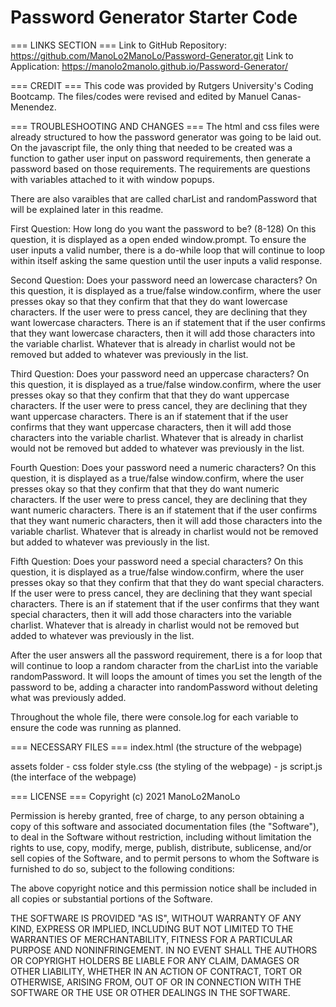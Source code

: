 # Password Generator Starter Code

=== LINKS SECTION === 
Link to GitHub Repository: https://github.com/ManoLo2ManoLo/Password-Generator.git
Link to Application: https://manolo2manolo.github.io/Password-Generator/

=== CREDIT === 
This code was provided by Rutgers University's Coding Bootcamp. The files/codes were revised and edited by Manuel Canas-Menendez.

=== TROUBLESHOOTING AND CHANGES ===
The html and css files were already structured to how the password generator was going to be laid out. On the javascript file, the only thing that needed to be created was a function to gather user input on password requirements, then generate a password based on those requirements. The requirements are questions with variables attached to it with window popups.

There are also varaibles that are called charList and randomPassword that will be explained later in this readme.

First Question: How long do you want the password to be? (8-128)
    On this question, it is displayed as a open ended window.prompt. To ensure the user inputs a valid number, there is a do-while loop that will continue to loop within itself asking the same question until the user inputs a valid response.

Second Question: Does your password need an lowercase characters?
    On this question, it is displayed as a true/false window.confirm, where the user presses okay so that they confirm that that they do want lowercase characters. If the user were to press cancel, they are declining that they want lowercase characters. There is an if statement that if the user confirms that they want lowercase characters, then it will add those characters into the variable charlist. Whatever that is already in charlist would not be removed but added to whatever was previously in the list.

Third Question: Does your password need an uppercase characters?
    On this question, it is displayed as a true/false window.confirm, where the user presses okay so that they confirm that that they do want uppercase characters. If the user were to press cancel, they are declining that they want uppercase characters. There is an if statement that if the user confirms that they want uppercase characters, then it will add those characters into the variable charlist. Whatever that is already in charlist would not be removed but added to whatever was previously in the list.

Fourth Question: Does your password need a numeric characters?
    On this question, it is displayed as a true/false window.confirm, where the user presses okay so that they confirm that that they do want numeric characters. If the user were to press cancel, they are declining that they want numeric characters. There is an if statement that if the user confirms that they want numeric characters, then it will add those characters into the variable charlist. Whatever that is already in charlist would not be removed but added to whatever was previously in the list.

Fifth Question: Does your password need a special characters?
    On this question, it is displayed as a true/false window.confirm, where the user presses okay so that they confirm that that they do want special characters. If the user were to press cancel, they are declining that they want special characters. There is an if statement that if the user confirms that they want special characters, then it will add those characters into the variable charlist. Whatever that is already in charlist would not be removed but added to whatever was previously in the list.

After the user answers all the password requirement, there is a for loop that will continue to loop a random character from the charList into the variable randomPassword. It will loops the amount of times you set the length of the password to be, adding a character into randomPassword without deleting what was previously added.

Throughout the whole file, there were console.log for each variable to ensure the code was running as planned. 

=== NECESSARY FILES === 
index.html (the structure of the webpage)

assets folder
    - css folder 
        style.css (the styling of the webpage)
    - js 
        script.js (the interface of the webpage)

=== LICENSE === 
Copyright (c) 2021 ManoLo2ManoLo

Permission is hereby granted, free of charge, to any person obtaining a copy of this software and associated documentation files (the "Software"), to deal in the Software without restriction, including without limitation the rights to use, copy, modify, merge, publish, distribute, sublicense, and/or sell copies of the Software, and to permit persons to whom the Software is furnished to do so, subject to the following conditions:

The above copyright notice and this permission notice shall be included in all copies or substantial portions of the Software.

THE SOFTWARE IS PROVIDED "AS IS", WITHOUT WARRANTY OF ANY KIND, EXPRESS OR IMPLIED, INCLUDING BUT NOT LIMITED TO THE WARRANTIES OF MERCHANTABILITY, FITNESS FOR A PARTICULAR PURPOSE AND NONINFRINGEMENT. IN NO EVENT SHALL THE AUTHORS OR COPYRIGHT HOLDERS BE LIABLE FOR ANY CLAIM, DAMAGES OR OTHER LIABILITY, WHETHER IN AN ACTION OF CONTRACT, TORT OR OTHERWISE, ARISING FROM, OUT OF OR IN CONNECTION WITH THE SOFTWARE OR THE USE OR OTHER DEALINGS IN THE SOFTWARE.
